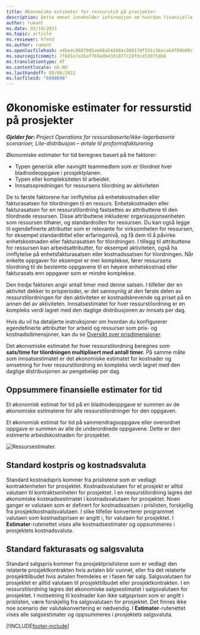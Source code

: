 ```yaml
---
title: Økonomiske estimater for ressurstid på prosjekter
description: Dette emnet inneholder informasjon om hvordan finansielle estimater for tid beregnes.
author: rumant
ms.date: 03/19/2021
ms.topic: article
ms.reviewer: kfend
ms.author: rumant
ms.openlocfilehash: e4be4c8087005ae66a54d40ac88017df591c56eca64f04b00cf34b0e5a8a09ce
ms.sourcegitcommit: 7f8d1e7a16af769adb43d1877c28fdce53975db8
ms.translationtype: HT
ms.contentlocale: nb-NO
ms.lasthandoff: 08/06/2021
ms.locfileid: "6998698"
---
```

# <a name="financial-estimates-for-resource-time-on-projects"></a>Økonomiske estimater for ressurstid på prosjekter

_**Gjelder for:** Project Operations for ressursbaserte/ikke-lagerbaserte scenarioer, Lite-distribusjon – avtale til proformafakturering_

Økonomiske estimater for tid beregnes basert på tre faktorer: 

- Typen generisk eller navngitt teammedlem som er tilordnet hver bladnodeoppgave i prosjektplanen. 
- Typen eller kompleksiteten til arbeidet.
- Innsatsspredningen for ressursens tilordning av aktiviteten 

De to første faktorene har innflytelse på enhetskostnaden eller fakturasatsen for tilordningen til en ressurs. Enhetskostnaden eller fakturasatsen for en ressurstilordning fastsettes av attributtene til den tilordnede ressursen. Disse attributtene inkluderer organisasjonsenheten som ressursen tilhører, og standardrollen for ressursen. Du kan også legge til egendefinerte attributter som er relevante for virksomheten for ressursen, for eksempel standardtittel eller erfaringsnivå, og få dem til å påvirke enhetskostnaden eller fakturasatsen for tilordningen.
I tillegg til attributtene for ressursen kan arbeidsattributter, for eksempel aktiviteten, også ha innflytelse på enhetsfakturasatsen eller kostnadssatsen for tilordningen. Når enkelte oppgaver for eksempel er mer komplekse, fører ressursens tilordning til de bestemte oppgavene til en høyere enhetskostnad eller fakturasats enn oppgaver som er mindre komplekse.   

Den tredje faktoren angir antall timer med denne satsen. I tilfeller der en aktivitet dekker to prisperioder, er det sannsynlig at den første delen av ressurstilordningen for den aktiviteten er kostnadskrevende og priset på en annen del av aktiviteten. Innsatsestimatet for hver ressurstilordning er en kompleks verdi lagret med den daglige distribusjonen av innsats per dag.

Hvis du vil ha detaljerte instruksjoner om hvordan du konfigurerer egendefinerte attributter for arbeid og ressurser som pris- og kostnadsdimensjoner, kan du se [Oversikt over prisdimensjoner](../pricing-costing/pricing-dimensions-overview.md).

Det økonomiske estimatet for hver ressurstilordning beregnes som **sats/time for tilordningen multiplisert med antall timer.**  På samme måte som innsatsestimatet er det økonomiske estimatet for kostnader og omsetning for hver ressurstilordning en kompleks verdi lagret med den daglige distribusjonen av pengebeløp per dag. 

## <a name="summarizing-financial-estimates-for-time"></a>Oppsummere finansielle estimater for tid
Et økonomisk estimat for tid på en bladnodeoppgave er summen av de økonomiske estimatene for alle ressurstilordninger for den oppgaven.

Et økonomisk estimat for tid på sammendragsoppgave eller overordnet oppgave er summen av alle de underordnede oppgavene. Dette er den estimerte arbeidskostnaden for prosjektet. 

![Ressursestimater.](./media/navigation12.png)

## <a name="default-cost-price-and-cost-currency"></a>Standard kostpris og kostnadsvaluta

Standard kostnadspris kommer fra prislistene som er vedlagt kontraktenheten for prosjektet. Kostnadsvalutaen for et prosjekt er alltid valutaen til kontraktsenheten for prosjektet. I en ressurstilordning lagres det økonomiske kostnadsestimatet i kostnadsvalutaen for prosjektet. Noen ganger er valutaen som er definert for kostnadssatsen i prislisten, forskjellig fra prosjektkostnadsvalutaen. I slike tilfeller konverterer programmet valutaen som kostnadsprisen er angitt i, for valutaen for prosjektet. I **Estimater**-rutenettet vises alle kostnadsestimater og oppsummeres i prosjektets kostnadsvaluta. 

## <a name="default-bill-rate-and-sales-currency"></a>Standard fakturasats og salgsvaluta

Standard salgspris kommer fra prosjektprislistene som er vedlagt den relaterte prosjektkontrakten hvis avtalen blir vunnet, eller fra det relaterte prosjekttilbudet hvis avtalen fremdeles er i fasen før salg. Salgsvalutaen for prosjektet er alltid valutaen til prosjekttilbudet eller prosjektkontrakten. I en ressurstilordning lagres det økonomiske salgsestimatet i salgsvalutaen for prosjektet. I motsetning til kostnader kan ikke salgsprisen som er angitt i prislisten, være forskjellig fra salgsvalutaen for prosjektet. Det finnes ikke noe scenario der valutakonvertering er nødvendig. I **Estimater**-rutenettet vises alle salgsestimater og oppsummeres i prosjektets salgsvaluta. 

[!INCLUDE[footer-include](../includes/footer-banner.md)]
